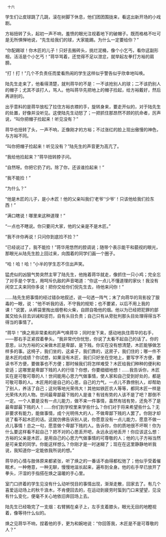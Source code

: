     十六 

   学生们让皮球跳了几跳，滚在树脚下休息，他们团团围拢来，看这出新开场的小戏剧。 

   方裕扭转了头，起初一声不响，羞愤的眼光注视着地下的破帽子。既而格格不吐可是无所惧惮地说，“先生给我们的球，大家能踢。为什么一定要给你？” 

   “你配踢球！你木匠的儿子！只好去搬砖头，挑烂泥桶，像个小乞丐，看你这副形相，活活是个小乞丐！”蒋华骂着，还觉得不足以泄忿，就举起左拳打方裕的肩膀。 

   “打！打！”几个不负责任而爱看热闹的学生这样似乎警告似乎欣幸地叫唤。 

   陆先生走来了，他看得清楚，就判蒋华的不是：一不该抢别人的球；二不该扔别人的帽子；尤其不该打人，骂人。他叫蒋华先把地上的帽子捡起，给方裕戴好，然后再讲别的。 

   出乎意料的是蒋华放松了拉住方裕衣襟的手，旋转身来，要走开似的，对于陆先生的处置，好像并没听见。这使陆先生动怒了；一把抓住那昂然不顾的抗命者，厉声说，“叫你把帽子捡起来！听见没有？” 

   蒋华也扭转了头，一声不响，正像刚才的方裕；不过涨红的脸上现出傲慢的神色，与方裕不同。 

   “叫你把帽子捡起来！听见没有？”陆先生的声音更为高亢了。 

   “我给他捡起来？”蒋华扭转脖子问。 

   “自然呀。你把它扔了的。除了你，还该谁捡起来！” 

   “我不能捡！” 

   “为什么？” 

   “他是木匠的儿子，是小木匠！他的父亲叫我们‘老爷’‘少爷’！只该他给我们捡东西！” 

   “满口瞎说！哪里来这种道理！” 

   “一点也不瞎说。你只要问大家，他的父亲是不是木匠。” 

   “我不许你再说！只问你到底捡不捡？” 

   “已经说过了，我不能捡！”蒋华用悠然的腔调说；随带个表示能干和藐视的眼光，那眼光从陆先生脸上回过来，向围着的同学们画一个圈子。 

   “哈！哈！哈！”小半的学生忍不住出声笑。 

   猛虎似的凶狠气势突然主宰了陆先生，他拖着蒋华就走，像抓住一只小鸡；完全忘了对手是个学生，用呵斥仇敌的声音喝道：“你这一点儿不懂道理的家伙！我没有闲空工夫来同你多说！把你交给你们倪先生去，待他来问你！” 

   ……陆先生把事情的经过错杂地叙述，说一句透一阵气；末了向蒋华的背影投了狠毒的一眼，说：“他不听我的话，不守我的规矩；也不要紧，以后不用上我的课！”说罢，从裤袋里掏出烟卷和火柴，自顾自吸他的烟。他以为已经把犯罪的部属交给头目去训诫和惩罚，自有头目负责；自己只有从旁批判那头目处理得得当不得当的事情了。 

   “蒋华！”焕之用非常柔和的声气唤蒋华；同时坐下来，感动地执住蒋华的右手，——那右手正紧捏着拳头。“我非常代你忧愁，你说了太看不起自己的话了。你的意思，以为方裕的父亲做木匠是卑鄙，是下贱。你实在没有想清楚，木匠能够做怎样多的事。这椅子，我们坐的，这桌子，我们靠的，这房子，我们住的；哪一件不是木匠的成绩？你试想，如果没有木匠，我们只好坐在空地上，要写字不方便，要读书不方便，要做事也不方便；那时候我们将怎样难受？木匠给我们种种的便利和安适；这哪里是卑鄙下贱的人的行径？你想，你要细细地想！……我告诉你，木匠实在是可敬可尊的人！世间能用心思力气做事情，使人家和自己受到好处的，都是可敬可尊的人。木匠用的是自己的心思，自己的力气，一点儿不靠傍别人，却帮助了别人，养活了自己；这何等地光荣伟大！其他如铁匠农人等等，都同木匠一样是光荣伟大的人物。世间最卑鄙最下贱的人是谁？有钱有势的人该不是了吧？那倒不一定。一个人要是没有一点儿能力，做不来一件事情，虽然有钱有势，还免不了是最卑鄙最下贱的人！……你们到学校里来学些什么？你们对于将来希望些什么？无非要求有能力，能做事情，成个光明伟大的人，不做卑鄙下贱的人罢了。你刚才却说了看不起木匠的话。这就仿佛告诉别人说，你愿意没有一点儿能力，愿意不做一点儿事情！总之一句，愿意做个卑鄙下贱的人。告诉你，你的质地很不坏啊！你为什么要这样看不起自己？把不对的心思丢开吧，永远永远地丢开！你应该这么想：方裕的父亲是木匠，是用自己的心思力气做事情的可尊敬的人；他的儿子方裕当然是可亲爱的同学。你能这样想么？你刚才是一时迷糊了；现在在这里静静地听我说，我知道你一定能依我所说的想。” 

   蒋华的心情与肢体原来都紧张，听了焕之的一番话不由得都松弛了；他似乎受着催眠术，一种倦意，一种无聊，慢慢地滋长起来，遍布到全身。他的右手早已放开了拳头，汗湿的手指搭在焕之温暖的手心里。 

   室门口挤着的学生见没有什么动听悦目的事情出现，渐渐走散，回家去了。有几个喜爱运动场上的秋千浪木，不肯便回去的，在运动到疲劳时蜇到门口来望望，见没有什么变化，便毫不关心地依旧奔回场上去。 

   陆先生已经吸完了一支烟：右臂搁在桌子上，左手支着膝头，眼光无目的地瞪视着，像等待什么似的。 

   焕之见蒋华不响，捏着他的手，更为和婉地说：“你回答我，木匠是不是可尊敬的人？” 

